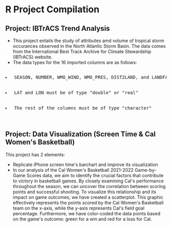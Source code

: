 # R Project Compilation

## Project: IBTrACS Trend Analysis
- This project entails the study of attributes amd volume of tropical storm occurances observed in the North Atlantic Storm Basin. The data comes from the International Best Track Archive for Climate Stewardship (IBTrACS) website.
- The data types for the 16 imported columns are as follows:
<pre>
        <li tabindex="0"> SEASON, NUMBER, WMO_WIND, WMO_PRES, DIST2LAND, and LANDFALL must be of type "integer" </li>
        <li tabindex="0"> LAT and LON must be of type "double" or "real" </li>
        <li tabindex="0"> The rest of the columns must be of type "character" </li>
                
</pre>

## Project: Data Visualization (Screen Time & Cal Women's Basketball)
This project has 2 elements: 
- Replicate iPhone screen time's barchart and improve its visualization 
- In our analysis of the Cal Women's Basketball 2021-2022 Game-by-Game Scores data, we aim to identify the crucial factors that contribute to victory in basketball games. By closely examining Cal's performance throughout the season, we can uncover the correlation between scoring points and successful shooting. To visualize this relationship and its impact on game outcomes, we have created a scatterplot. This graphic effectively represents the points scored by the Cal Women's Basketball team on the x-axis, while the y-axis represents Cal's field goal percentage. Furthermore, we have color-coded the data points based on the game's outcome: green for a win and red for a loss for Cal.


